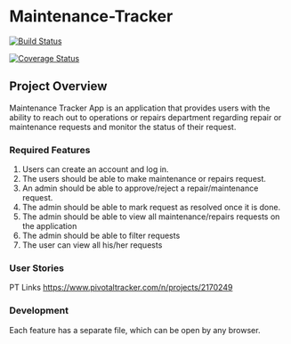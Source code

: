 # Maintenance-Tracker  

[![Build Status](https://travis-ci.org/Anuoluwa/Maintenance-Tracker.svg?branch=develop)](https://travis-ci.org/Anuoluwa/Maintenance-Tracker)

[![Coverage Status](https://coveralls.io/repos/github/Anuoluwa/Maintenance-Tracker/badge.svg?branch=157560551-user-able-create-request)](https://coveralls.io/github/Anuoluwa/Maintenance-Tracker?branch=157560551-user-able-create-request)

## Project Overview
Maintenance Tracker App is an application that provides users with the ability to reach out to
operations or repairs department regarding repair or maintenance requests and monitor the
status of their request.
### Required Features
1. Users can create an account and log in.
2. The users should be able to make maintenance or repairs request.
3. An admin should be able to approve/reject a repair/maintenance request.
4. The admin should be able to mark request as resolved once it is done.
5. The admin should be able to view all maintenance/repairs requests on the application
6. The admin should be able to filter requests
7. The user can view all his/her requests

### User Stories 
PT Links https://www.pivotaltracker.com/n/projects/2170249

### Development
Each feature has a separate file, which can be open by any browser.
